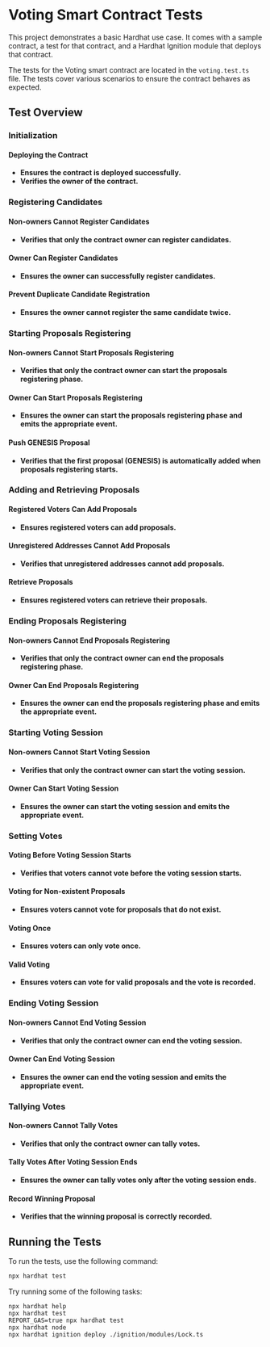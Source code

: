 # Voting Smart Contract Tests

This project demonstrates a basic Hardhat use case. It comes with a sample contract, a test for that contract, and a Hardhat Ignition module that deploys that contract.

The tests for the Voting smart contract are located in the `voting.test.ts` file. The tests cover various scenarios to ensure the contract behaves as expected.

## Test Overview

### Initialization

#### Deploying the Contract
- **Ensures the contract is deployed successfully.**
- **Verifies the owner of the contract.**

### Registering Candidates

#### Non-owners Cannot Register Candidates
- **Verifies that only the contract owner can register candidates.**

#### Owner Can Register Candidates
- **Ensures the owner can successfully register candidates.**

#### Prevent Duplicate Candidate Registration
- **Ensures the owner cannot register the same candidate twice.**

### Starting Proposals Registering

#### Non-owners Cannot Start Proposals Registering
- **Verifies that only the contract owner can start the proposals registering phase.**

#### Owner Can Start Proposals Registering
- **Ensures the owner can start the proposals registering phase and emits the appropriate event.**

#### Push GENESIS Proposal
- **Verifies that the first proposal (GENESIS) is automatically added when proposals registering starts.**

### Adding and Retrieving Proposals

#### Registered Voters Can Add Proposals
- **Ensures registered voters can add proposals.**

#### Unregistered Addresses Cannot Add Proposals
- **Verifies that unregistered addresses cannot add proposals.**

#### Retrieve Proposals
- **Ensures registered voters can retrieve their proposals.**

### Ending Proposals Registering

#### Non-owners Cannot End Proposals Registering
- **Verifies that only the contract owner can end the proposals registering phase.**

#### Owner Can End Proposals Registering
- **Ensures the owner can end the proposals registering phase and emits the appropriate event.**

### Starting Voting Session

#### Non-owners Cannot Start Voting Session
- **Verifies that only the contract owner can start the voting session.**

#### Owner Can Start Voting Session
- **Ensures the owner can start the voting session and emits the appropriate event.**

### Setting Votes

#### Voting Before Voting Session Starts
- **Verifies that voters cannot vote before the voting session starts.**

#### Voting for Non-existent Proposals
- **Ensures voters cannot vote for proposals that do not exist.**

#### Voting Once
- **Ensures voters can only vote once.**

#### Valid Voting
- **Ensures voters can vote for valid proposals and the vote is recorded.**

### Ending Voting Session

#### Non-owners Cannot End Voting Session
- **Verifies that only the contract owner can end the voting session.**

#### Owner Can End Voting Session
- **Ensures the owner can end the voting session and emits the appropriate event.**

### Tallying Votes

#### Non-owners Cannot Tally Votes
- **Verifies that only the contract owner can tally votes.**

#### Tally Votes After Voting Session Ends
- **Ensures the owner can tally votes only after the voting session ends.**

#### Record Winning Proposal
- **Verifies that the winning proposal is correctly recorded.**

## Running the Tests

To run the tests, use the following command:

```bash
npx hardhat test
```

Try running some of the following tasks:

```shell
npx hardhat help
npx hardhat test
REPORT_GAS=true npx hardhat test
npx hardhat node
npx hardhat ignition deploy ./ignition/modules/Lock.ts
```
